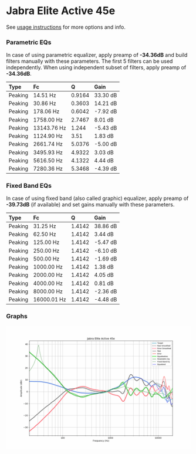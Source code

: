 # Jabra Elite Active 45e
See [usage instructions](https://github.com/jaakkopasanen/AutoEq#usage) for more options and info.

### Parametric EQs
In case of using parametric equalizer, apply preamp of **-34.36dB** and build filters manually
with these parameters. The first 5 filters can be used independently.
When using independent subset of filters, apply preamp of **-34.36dB**.

| Type    | Fc          |      Q | Gain     |
|:--------|:------------|:-------|:---------|
| Peaking | 14.51 Hz    | 0.9164 | 33.30 dB |
| Peaking | 30.86 Hz    | 0.3603 | 14.21 dB |
| Peaking | 178.06 Hz   | 0.6042 | -7.92 dB |
| Peaking | 1758.00 Hz  | 2.7467 | 8.01 dB  |
| Peaking | 13143.76 Hz | 1.244  | -5.43 dB |
| Peaking | 1124.90 Hz  | 3.51   | 1.83 dB  |
| Peaking | 2661.74 Hz  | 5.0376 | -5.00 dB |
| Peaking | 3495.93 Hz  | 4.9322 | 3.03 dB  |
| Peaking | 5616.50 Hz  | 4.1322 | 4.44 dB  |
| Peaking | 7280.36 Hz  | 5.3468 | -4.39 dB |

### Fixed Band EQs
In case of using fixed band (also called graphic) equalizer, apply preamp of **-39.73dB**
(if available) and set gains manually with these parameters.

| Type    | Fc          |      Q | Gain     |
|:--------|:------------|:-------|:---------|
| Peaking | 31.25 Hz    | 1.4142 | 38.86 dB |
| Peaking | 62.50 Hz    | 1.4142 | 3.44 dB  |
| Peaking | 125.00 Hz   | 1.4142 | -5.47 dB |
| Peaking | 250.00 Hz   | 1.4142 | -6.10 dB |
| Peaking | 500.00 Hz   | 1.4142 | -1.69 dB |
| Peaking | 1000.00 Hz  | 1.4142 | 1.38 dB  |
| Peaking | 2000.00 Hz  | 1.4142 | 4.05 dB  |
| Peaking | 4000.00 Hz  | 1.4142 | 0.81 dB  |
| Peaking | 8000.00 Hz  | 1.4142 | -2.36 dB |
| Peaking | 16000.01 Hz | 1.4142 | -4.48 dB |

### Graphs
![](./Jabra%20Elite%20Active%2045e.png)